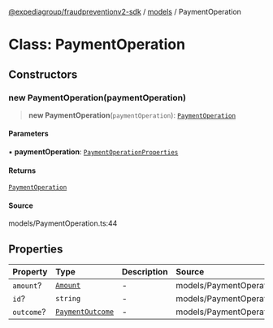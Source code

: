 [@expediagroup/fraudpreventionv2-sdk](../../index.md) / [models](../index.md) / PaymentOperation

# Class: PaymentOperation

## Constructors

### new PaymentOperation(paymentOperation)

> **new PaymentOperation**(`paymentOperation`): [`PaymentOperation`](PaymentOperation.md)

#### Parameters

▪ **paymentOperation**: [`PaymentOperationProperties`](../interfaces/PaymentOperationProperties.md)

#### Returns

[`PaymentOperation`](PaymentOperation.md)

#### Source

models/PaymentOperation.ts:44

## Properties

| Property | Type | Description | Source |
| :------ | :------ | :------ | :------ |
| `amount`? | [`Amount`](Amount.md) | - | models/PaymentOperation.ts:37 |
| `id`? | `string` | - | models/PaymentOperation.ts:32 |
| `outcome`? | [`PaymentOutcome`](PaymentOutcome.md) | - | models/PaymentOperation.ts:42 |
